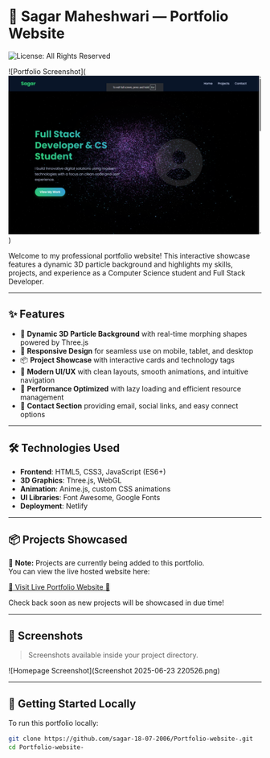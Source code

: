 # 📌 Sagar Maheshwari — Portfolio Website

![License: All Rights Reserved](https://img.shields.io/badge/License-All%20Rights%20Reserved-red)

![Portfolio Screenshot](![Portfolio Screenshot](Screenshot%202025-06-23%20220526.png)
)

Welcome to my professional portfolio website! This interactive showcase features a dynamic 3D particle background and highlights my skills, projects, and experience as a Computer Science student and Full Stack Developer.

---

## ✨ Features

- 🎇 **Dynamic 3D Particle Background** with real-time morphing shapes powered by Three.js
- 📱 **Responsive Design** for seamless use on mobile, tablet, and desktop
- 📦 **Project Showcase** with interactive cards and technology tags
- 🎨 **Modern UI/UX** with clean layouts, smooth animations, and intuitive navigation
- 🚀 **Performance Optimized** with lazy loading and efficient resource management
- 📧 **Contact Section** providing email, social links, and easy connect options

---

## 🛠️ Technologies Used

- **Frontend**: HTML5, CSS3, JavaScript (ES6+)
- **3D Graphics**: Three.js, WebGL
- **Animation**: Anime.js, custom CSS animations
- **UI Libraries**: Font Awesome, Google Fonts
- **Deployment**: Netlify

---

## 📦 Projects Showcased

🚧 **Note:** Projects are currently being added to this portfolio.  
You can view the live hosted website here:

<a href="https://sagarmaheshwariportfolio.netlify.app" target="_blank">🔗 Visit Live Portfolio Website 🚀</a>

Check back soon as new projects will be showcased in due time!

---

## 📸 Screenshots

> Screenshots available inside your project directory.

![Homepage Screenshot](Screenshot 2025-06-23 220526.png)

---

## 🚀 Getting Started Locally

To run this portfolio locally:

```bash
git clone https://github.com/sagar-18-07-2006/Portfolio-website-.git
cd Portfolio-website-
